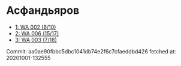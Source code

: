 # Асфандьяров
- [1: WA 002 (6/10)](1.md)
- [2: WA 006 (15/17)](2.md)
- [3: WA 003 (7/18)](3.md)

Commit: aa0ae90fbbc5dbc1041db74e2f6c7cfaeddbd426
 fetched at: 20201001-132555
